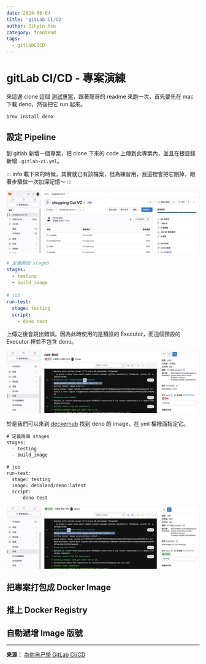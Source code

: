 ```yaml
---
date: 2024-06-04
title: 'gitLab CI/CD'
author: Zihyin Hsu
category: frontend
tags:
  - gitLabCICD
---
```


# gitLab CI/CD - 專案演練

來這邊 clone 這個 [測試專案](https://gitlab.com/kaochenlong/shopping-cat-v2.git)，跟著龍哥的 readme 來跑一次，首先要先在 mac 下載 deno，然後把它 run 起來。

```js
brew install deno
```

## 設定 Pipeline

到 gitlab 新增一個專案，把 clone 下來的 code 上傳到此專案內，並且在根目錄新增 `.gitlab-ci.yml`。

::: info
載下來的時候，其實就已有該檔案，但為練習用，我這裡會把它刪掉，跟著步驟做一次加深記憶～
:::

![createProject](img/createProject.png)

```yml
# 定義兩個 stages
stages:
  - testing
  - build_image

# job
run-test:
  stage: testing
  script:
    - deno test
```

上傳之後會跳出錯誤。因為此時使用的是預設的 Executor，而這個預設的 Executor 裡並不包含 deno。

![wrongImage](img/wrongImage.png)

於是我們可以來到 [deckerhub](https://hub.docker.com/r/denoland/deno) 找到 deno 的 image，在 yml 檔裡面指定它。

```yml{9}
# 定義兩個 stages
stages:
  - testing
  - build_image

# job
run-test:
  stage: testing
  image: denoland/deno:latest
  script:
    - deno test
```

![rightImage](img/rightImage.png)

## 把專案打包成 Docker Image

## 推上 Docker Registry

## 自動遞增 Image 版號

---

**來源：** [為你自己學 GitLab CI/CD](https://www.youtube.com/watch?v=htTkPwGsT48&list=PLBd8JGCAcUAEwyH2kT1wW2BUmcSPQzGcu&index=14&ab_channel=%E9%AB%98%E8%A6%8B%E9%BE%8D)
